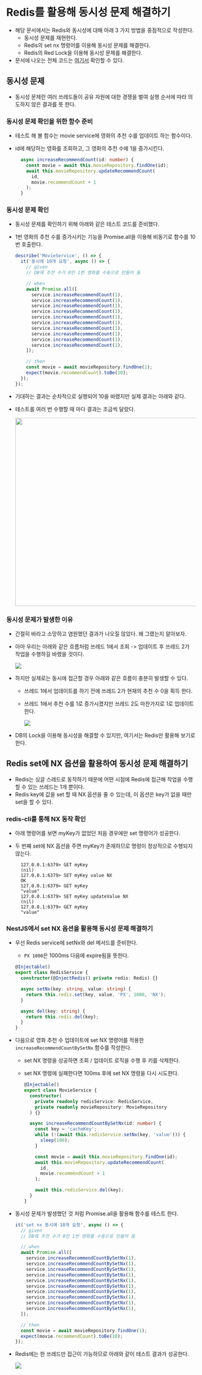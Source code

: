 # Redis를 활용해 동시성 문제 해결하기

- 해당 문서에서는 Redis와 동시성에 대해 아래 3 가지 방법을 중점적으로 작성한다.
  - 동시성 문제를 재현한다.
  - Redis의 set nx 명령어를 이용해 동시성 문제를 해결한다.
  - Redis의 Red Lock을 이용해 동시성 문제를 해결한다.
- 문서에 나오는 전체 코드는 [여기서](https://github.com/programmer-sjk/nestjs-redis) 확인할 수 있다.

## 동시성 문제

- 동시성 문제란 여러 쓰레드들이 공유 자원에 대한 경쟁을 벌여 실행 순서에 따라 의도하지 않은 결과를 뜻 한다.

### 동시성 문제 확인을 위한 함수 준비

- 테스트 해 볼 함수는 movie service에 영화의 추천 수를 업데이트 하는 함수이다.
- id에 해당하는 영화를 조회하고, 그 영화의 추천 수에 1을 증가시킨다.

  ```ts
    async increaseRecommendCount(id: number) {
      const movie = await this.movieRepository.findOne(id);
      await this.movieRepository.updateRecommendCount(
        id,
        movie.recommendCount + 1
      );
    }
  ```

### 동시성 문제 확인

- 동시성 문제를 확인하기 위해 아래와 같은 테스트 코드를 준비했다.
- 1번 영화의 추천 수를 증가시키는 기능을 Promise.all을 이용해 비동기로 함수를 10번 호출한다.

  ```ts
  describe('MovieService', () => {
    it('동시에 10개 요청', async () => {
      // given
      // DB에 추천 수가 0인 1번 영화를 수동으로 만들어 둠

      // when
      await Promise.all([
        service.increaseRecommendCount(1),
        service.increaseRecommendCount(1),
        service.increaseRecommendCount(1),
        service.increaseRecommendCount(1),
        service.increaseRecommendCount(1),
        service.increaseRecommendCount(1),
        service.increaseRecommendCount(1),
        service.increaseRecommendCount(1),
        service.increaseRecommendCount(1),
        service.increaseRecommendCount(1),
      ]);

      // then
      const movie = await movieRepository.findOne(1);
      expect(movie.recommendCount).toBe(10);
    });
  });
  ```

- 기대하는 결과는 순차적으로 실행되어 10을 바랬지만 실제 결과는 아래와 같다.
- 테스트를 여러 번 수행할 때 마다 결과는 조금씩 달랐다.

  <img src="https://github.com/programmer-sjk/TIL/blob/main/images/db/concurrency-test-fail.png" width="500">

### 동시성 문제가 발생한 이유

- 간절히 바라고 소망하고 염원했던 결과가 나오질 않았다. 왜 그랬는지 알아보자.
- 아마 우리는 아래와 같은 흐름처럼 쓰레드 1에서 조회 -> 업데이트 후 쓰레드 2가 작업을 수행하길 바랬을 것이다.

  ![](../images/db/expect-db-concurrency.png)

- 하지만 실제로는 동시에 접근할 경우 아래와 같은 흐름이 충분히 발생할 수 있다.

  - 쓰레드 1에서 업데이트를 하기 전에 쓰레드 2가 현재의 추천 수 0을 획득 한다.
  - 쓰레드 1에서 추천 수를 1로 증가시켰지만 쓰레드 2도 마찬가지로 1로 업데이트 한다.

    ![](../images/db/real-db-concurrency.png)

- DB의 Lock을 이용해 동시성을 해결할 수 있지만, 여기서는 Redis만 활용해 보기로 한다.

## Redis set에 NX 옵션을 활용하여 동시성 문제 해결하기

- Redis는 싱글 스레드로 동작하기 때문에 어떤 시점에 Redis에 접근해 작업을 수행할 수 있는 쓰레드는 1개 뿐이다.
- Redis key에 값을 set 할 때 NX 옵션을 줄 수 있는데, 이 옵션은 key가 없을 때만 set을 할 수 있다.

### redis-cli를 통해 NX 동작 확인

- 아래 명령어를 보면 myKey가 없었던 처음 경우에만 set 명령어가 성공한다.
- 두 번째 set에 NX 옵션을 주면 myKey가 존재하므로 명령이 정상적으로 수행되지 않는다.

  ```console
    127.0.0.1:6379> GET myKey
    (nil)
    127.0.0.1:6379> SET myKey value NX
    OK
    127.0.0.1:6379> GET myKey
    "value"
    127.0.0.1:6379> SET myKey updateValue NX
    (nil)
    127.0.0.1:6379> GET myKey
    "value"
  ```

### NestJS에서 set NX 옵션을 활용해 동시성 문제 해결하기

- 우선 Redis service에 setNx와 del 메서드를 준비한다.

  - `PX 1000`은 1000ms 다음에 expire됨을 뜻한다.

  ```ts
  @Injectable()
  export class RedisService {
    constructor(@InjectRedis() private redis: Redis) {}

    async setNx(key: string, value: string) {
      return this.redis.set(key, value, 'PX', 1000, 'NX');
    }

    async del(key: string) {
      return this.redis.del(key);
    }
  }
  ```

- 다음으로 영화 추천 수 업데이트에 set NX 명령어를 적용한 `increaseRecommendCountBySetNx` 함수를 작성한다.

  - set NX 명령을 성공하면 조회 / 업데이트 로직을 수행 후 키를 삭제한다.
  - set NX 명령에 실패한다면 100ms 후에 set NX 명령을 다시 시도한다.

    ```ts
    @Injectable()
    export class MovieService {
      constructor(
        private readonly redisService: RedisService,
        private readonly movieRepository: MovieRepository
      ) {}

      async increaseRecommendCountBySetNx(id: number) {
        const key = 'cacheKey';
        while (!(await this.redisService.setNx(key, 'value'))) {
          sleep(100);
        }

        const movie = await this.movieRepository.findOne(id);
        await this.movieRepository.updateRecommendCount(
          id,
          movie.recommendCount + 1
        );

        await this.redisService.del(key);
      }
    }
    ```

- 동시성 문제가 발생했던 것 처럼 Promise.all을 활용해 함수를 테스트 한다.

  ```ts
  it('set nx 동시에 10개 요청', async () => {
    // given
    // DB에 추천 수가 0인 1번 영화를 수동으로 만들어 둠

    // when
    await Promise.all([
      service.increaseRecommendCountBySetNx(1),
      service.increaseRecommendCountBySetNx(1),
      service.increaseRecommendCountBySetNx(1),
      service.increaseRecommendCountBySetNx(1),
      service.increaseRecommendCountBySetNx(1),
      service.increaseRecommendCountBySetNx(1),
      service.increaseRecommendCountBySetNx(1),
      service.increaseRecommendCountBySetNx(1),
      service.increaseRecommendCountBySetNx(1),
      service.increaseRecommendCountBySetNx(1),
    ]);

    // then
    const movie = await movieRepository.findOne(1);
    expect(movie.recommendCount).toBe(10);
  });
  ```

- Redis에는 한 쓰레드만 접근이 가능하므로 아래와 같이 테스트 결과가 성공한다.

  ![](../images/db/concurrency-test-success-nx.png)

